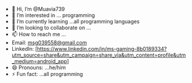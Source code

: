 - 👋 Hi, I’m @Muavia739
- 👀 I’m interested in ... programming
- 🌱 I’m currently learning ...all programming languages
- 💞️ I’m looking to collaborate on ...
- 📫 How to reach me ...
- Email: msg039558@gmail.com
- LinkedIn: [https://www.linkedin.com/in/ms-gaming-8b0189334?utm_source=share&utm_campaign=share_via&utm_content=profile&utm_medium=android_app]
- 😄 Pronouns: ...he/him
- ⚡ Fun fact: ...all programming

<!---
Muavia739/Muavia739 is a ✨ special ✨ repository because its `README.md` (this file) appears on your GitHub profile.
You can click the Preview link to take a look at your changes.
--->
